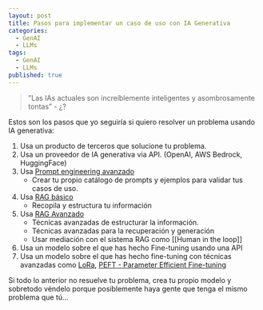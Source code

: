 ```yaml
---
layout: post
title: Pasos para implementar un caso de uso con IA Generativa
categories:
  - GenAI
  - LLMs
tags:
  - GenAI
  - LLMs
published: true
---
```


> ”Las IAs actuales son increíblemente inteligentes y asombrosamente tontas” - ¿?

Estos son los pasos que yo seguiría si quiero resolver un problema usando IA generativa:

1. Usa un producto de terceros que solucione tu problema.
2. Usa un proveedor de IA generativa via API. (OpenAI, AWS Bedrock, HuggingFace)
3. Usa [Prompt engineering avanzado](https://www.promptingguide.ai/es/techniques)
	- Crear tu propio catálogo de prompts y ejemplos para validar tus casos de uso.
4. Usa [RAG básico](https://www.promptingguide.ai/research/rag)
    - Recopila y estructura tu información 
5. Usa [RAG Avanzado](https://miro.com/app/board/uXjVNvklNmc=/)
	- Técnicas avanzadas de estructurar la información.
	- Técnicas avanzadas para la recuperación y generación
	- Usar mediación con el sistema RAG como [[Human in the loop]]
6. Usa un modelo sobre el que has hecho Fine-tuning usando una API
7. Usa un modelo sobre el que has hecho fine-tuning con técnicas avanzadas como [LoRa](https://arxiv.org/pdf/2106.09685v2.pdf), [PEFT - Parameter Efficient Fine-tuning](https://huggingface.co/blog/peft)

Si todo lo anterior no resuelve tu problema, crea tu propio modelo y sobretodo véndelo porque posiblemente haya gente que tenga el mismo problema que tú...
